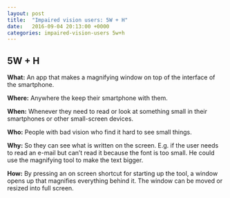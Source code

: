 ```yaml
---
layout: post
title:  "Impaired vision users: 5W + H"
date:   2016-09-04 20:13:00 +0000
categories: impaired-vision-users 5w+h
---
```


## 5W + H

**What:** An app that makes a magnifying window on top of the interface of the smartphone.

**Where:** Anywhere the keep their smartphone with them.

**When:** Whenever they need to read or look at something small in their smartphones or other small-screen devices.

**Who:** People with bad vision who find it hard to see small things.

**Why:** So they can see what is written on the screen. E.g. if the user needs to read an e-mail but can’t read it because the font is too small. He could use the magnifying tool to make the text bigger.

**How:** By pressing an on screen shortcut for starting up the tool, a window opens up that magnifies everything behind it. The window can be moved or resized into full screen.
